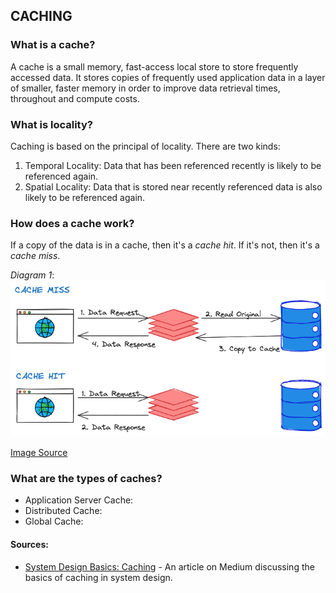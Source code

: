 ## CACHING

### What is a cache? 
A cache is a small memory, fast-access local store to store frequently accessed data. It stores copies of frequently used application data in a layer of smaller, faster memory in order to improve data retrieval times, throughout and compute costs.

### What is locality?
Caching is based on the principal of locality. There are two kinds: 
1. Temporal Locality: Data that has been referenced recently is likely to be referenced again. 
2. Spatial Locality: Data that is stored near recently referenced data is also likely to be referenced again.  

### How does a cache work? 
If a copy of the data is in a cache, then it's a *cache hit*. If it's not, then it's a *cache miss*.

_Diagram 1_:
![Cache Miss and Hit](../../img/cache_miss_hit.png)

[Image Source](https://medium.com/geekculture/system-design-basics-caching-46b1614915f8)


### What are the types of caches?
* Application Server Cache:
* Distributed Cache:
* Global Cache:


#### Sources:
- [System Design Basics: Caching](https://medium.com/geekculture/system-design-basics-caching-46b1614915f8) - An article on Medium discussing the basics of caching in system design.
